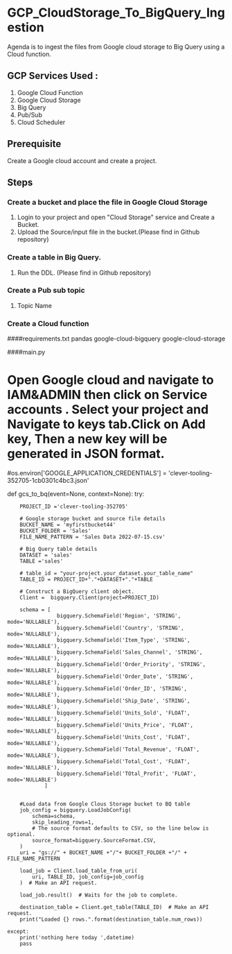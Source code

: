 # GCP_CloudStorage_To_BigQuery_Ingestion


Agenda is to ingest the files from Google cloud storage to Big Query using a Cloud function.

## GCP Services Used :
1. Google Cloud Function
2. Google Cloud Storage
3. Big Query
4. Pub/Sub 
5. Cloud Scheduler 

## Prerequisite 
Create a Google cloud account and create a project.

## Steps 

### Create a bucket and place the file in Google Cloud Storage

1. Login to your project and open "Cloud Storage" service and Create a Bucket.
2. Upload the Source/input file in the bucket.(Please find in Github repository)


###  Create a table in Big Query.
1. Run the DDL. (Please find in Github repository)

###  Create a Pub sub topic
1. Topic Name 

###  Create a Cloud function
####requirements.txt 
pandas
google-cloud-bigquery
google-cloud-storage

####main.py 
# Open Google cloud and navigate to IAM&ADMIN then click on Service accounts . Select your project and Navigate to keys tab.Click on Add key, Then a new key will be generated in JSON format. 
#os.environ['GOOGLE_APPLICATION_CREDENTIALS'] = 'clever-tooling-352705-1cb0301c4bc3.json'

def gcs_to_bq(event=None, context=None):
    try:

        PROJECT_ID ='clever-tooling-352705'

        # Google storage bucket and source file details
        BUCKET_NAME = 'myfirstbucket44'
        BUCKET_FOLDER = 'Sales'
        FILE_NAME_PATTERN = 'Sales Data 2022-07-15.csv'

        # Big Query table details
        DATASET = 'sales'
        TABLE ='sales' 

        # table_id = "your-project.your_dataset.your_table_name"
        TABLE_ID = PROJECT_ID+"."+DATASET+"."+TABLE

        # Construct a BigQuery client object.
        Client =  bigquery.Client(project=PROJECT_ID)

        schema = [
                    bigquery.SchemaField('Region', 'STRING', mode='NULLABLE'),
                    bigquery.SchemaField('Country', 'STRING', mode='NULLABLE'),
                    bigquery.SchemaField('Item_Type', 'STRING', mode='NULLABLE'),
                    bigquery.SchemaField('Sales_Channel', 'STRING', mode='NULLABLE'),
                    bigquery.SchemaField('Order_Priority', 'STRING', mode='NULLABLE'),
                    bigquery.SchemaField('Order_Date', 'STRING', mode='NULLABLE'),
                    bigquery.SchemaField('Order_ID', 'STRING', mode='NULLABLE'),
                    bigquery.SchemaField('Ship_Date', 'STRING', mode='NULLABLE'),
                    bigquery.SchemaField('Units_Sold', 'FLOAT', mode='NULLABLE'),
                    bigquery.SchemaField('Units_Price', 'FLOAT', mode='NULLABLE'),   
                    bigquery.SchemaField('Units_Cost', 'FLOAT', mode='NULLABLE'),
                    bigquery.SchemaField('Total_Revenue', 'FLOAT', mode='NULLABLE'),
                    bigquery.SchemaField('Total_Cost', 'FLOAT', mode='NULLABLE'),
                    bigquery.SchemaField('TOtal_Profit', 'FLOAT', mode='NULLABLE')
                ]


        #Load data from Google Clous Storage bucket to BQ table
        job_config = bigquery.LoadJobConfig(
            schema=schema,
            skip_leading_rows=1,
            # The source format defaults to CSV, so the line below is optional.
            source_format=bigquery.SourceFormat.CSV,
        )
        uri = "gs://" + BUCKET_NAME +"/"+ BUCKET_FOLDER +"/" + FILE_NAME_PATTERN

        load_job = Client.load_table_from_uri(
            uri, TABLE_ID, job_config=job_config
        )  # Make an API request.

        load_job.result()  # Waits for the job to complete.

        destination_table = Client.get_table(TABLE_ID)  # Make an API request.
        print("Loaded {} rows.".format(destination_table.num_rows))

    except:
        print('nothing here today ',datetime)
        pass

